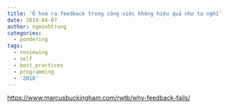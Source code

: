 ```yaml
---
title: 'Ô hoá ra feedback trong công việc không hiệu quả như ta nghĩ'
date: 2019-04-07
author: ngminhtrung
categories:
  - pondering
tags:
  - reviewing
  - self
  - best_practices
  - programming
  - '2018'
---
```


https://www.marcusbuckingham.com/rwtb/why-feedback-fails/